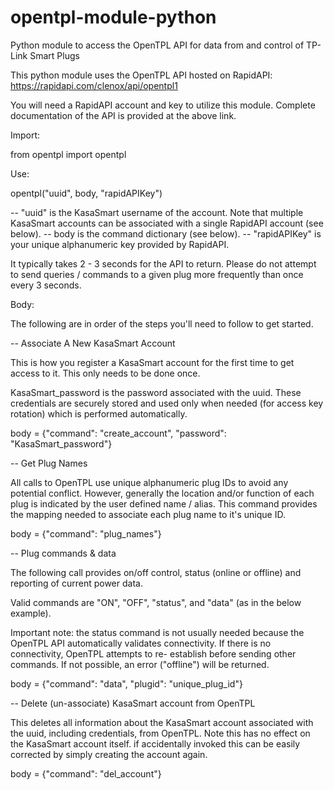 # opentpl-module-python

Python module to access the OpenTPL API for data from and control of TP-Link Smart Plugs

This python module uses the OpenTPL API hosted on RapidAPI:  https://rapidapi.com/clenox/api/opentpl1

You will need a RapidAPI account and key to utilize this module.  Complete documentation of the API is provided at the above link.

Import:

from opentpl import opentpl

Use:

opentpl("uuid", body, "rapidAPIKey")

-- "uuid" is the KasaSmart username of the account.  Note that multiple KasaSmart accounts can be associated with a single RapidAPI account (see below).
-- body is the command dictionary (see below).
-- "rapidAPIKey" is your unique alphanumeric key provided by RapidAPI.

It typically takes 2 - 3 seconds for the API to return.  Please do not attempt to send queries / commands to a given plug more frequently than once every 3 seconds.

Body:

The following are in order of the steps you'll need to follow to get started.

-- Associate A New KasaSmart Account

  This is how you register a KasaSmart account for the first time to get access to it.  This only needs to be done once.

  KasaSmart_password is the password associated with the uuid.  These credentials are securely stored and used only when needed (for access key rotation) which is performed        automatically.

  body = {"command": "create_account", "password": "KasaSmart_password"}

-- Get Plug Names

  All calls to OpenTPL use unique alphanumeric plug IDs to avoid any potential conflict.  However, generally the location and/or function of each plug is indicated by the user   defined name / alias.  This command provides the mapping needed to associate each plug name to it's unique ID.

  body = {"command": "plug_names"}

-- Plug commands & data

  The following call provides on/off control, status (online or offline) and reporting of current power data.

  Valid commands are "ON", "OFF", "status", and "data" (as in the below example).

  Important note: the status command is not usually needed because the OpenTPL API automatically validates connectivity. If there is no connectivity, OpenTPL attempts to re- establish before sending other commands.  If not possible, an error ("offline") will be returned.

  body = {"command": "data", "plugid": "unique_plug_id"}

-- Delete (un-associate) KasaSmart account from OpenTPL

  This deletes all information about the KasaSmart account associated with the uuid, including credentials, from OpenTPL.  Note this has no effect on the KasaSmart account itself.  if accidentally invoked this can be easily corrected by simply creating the account again.

  body = {"command": "del_account"}
  
  

  




